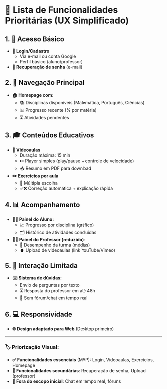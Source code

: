 # 🚀 Lista de Funcionalidades Prioritárias (UX Simplificado)  

## 1. 🔐 Acesso Básico  
- **📝 Login/Cadastro**  
  - Via e-mail ou conta Google  
  - Perfil básico (aluno/professor)  
- **🔑 Recuperação de senha** (e-mail)  

## 2. 🧭 Navegação Principal  
- **🏠 Homepage com:**  
  - 📚 Disciplinas disponíveis (Matemática, Português, Ciências)  
  - 📊 Progresso recente (% por matéria)  
  - ⏳ Atividades pendentes  

## 3. 🎓 Conteúdos Educativos  
- **🎥 Videoaulas**  
  - Duração máxima: 15 min  
  - ⏯️ Player simples (play/pause + controle de velocidade)  
  - 📥 Resumo em PDF para download  
- **✏️ Exercícios por aula**  
  - 🔘 Múltipla escolha  
  - ✅❌ Correção automática + explicação rápida  

## 4. 📊 Acompanhamento  
- **👨‍🎓 Painel do Aluno:**  
  - 📈 Progresso por disciplina (gráfico)  
  - 🗂️ Histórico de atividades concluídas  
- **👨‍🏫 Painel do Professor (reduzido):**  
  - 🎯 Desempenho da turma (médias)  
  - ⬆️ Upload de videoaulas (link YouTube/Vimeo)  

## 5. 💬 Interação Limitada  
- **✉️ Sistema de dúvidas:**  
  - Envio de perguntas por texto  
  - ⏳ Resposta do professor em até 48h  
  - 🚫 Sem fórum/chat em tempo real  

## 6. 💻 Responsividade  
- **🌐 Design adaptado para Web** (Desktop primeiro)  

---  

### 🏷️ Priorização Visual:  
- **✅ Funcionalidades essenciais** (MVP): Login, Videoaulas, Exercícios, Homepage  
- **🔄 Funcionalidades secundárias**: Recuperação de senha, Upload (professor)  
- **🚫 Fora do escopo inicial**: Chat em tempo real, fóruns  
